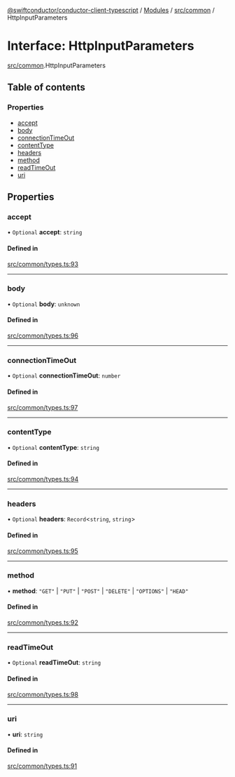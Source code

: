 [@swiftconductor/conductor-client-typescript](../README.md) / [Modules](../modules.md) / [src/common](../modules/src_common.md) / HttpInputParameters

# Interface: HttpInputParameters

[src/common](../modules/src_common.md).HttpInputParameters

## Table of contents

### Properties

- [accept](src_common.HttpInputParameters.md#accept)
- [body](src_common.HttpInputParameters.md#body)
- [connectionTimeOut](src_common.HttpInputParameters.md#connectiontimeout)
- [contentType](src_common.HttpInputParameters.md#contenttype)
- [headers](src_common.HttpInputParameters.md#headers)
- [method](src_common.HttpInputParameters.md#method)
- [readTimeOut](src_common.HttpInputParameters.md#readtimeout)
- [uri](src_common.HttpInputParameters.md#uri)

## Properties

### accept

• `Optional` **accept**: `string`

#### Defined in

[src/common/types.ts:93](https://github.com/swift-conductor/conductor-client-typescript/blob/9866b7c/src/common/types.ts#L93)

___

### body

• `Optional` **body**: `unknown`

#### Defined in

[src/common/types.ts:96](https://github.com/swift-conductor/conductor-client-typescript/blob/9866b7c/src/common/types.ts#L96)

___

### connectionTimeOut

• `Optional` **connectionTimeOut**: `number`

#### Defined in

[src/common/types.ts:97](https://github.com/swift-conductor/conductor-client-typescript/blob/9866b7c/src/common/types.ts#L97)

___

### contentType

• `Optional` **contentType**: `string`

#### Defined in

[src/common/types.ts:94](https://github.com/swift-conductor/conductor-client-typescript/blob/9866b7c/src/common/types.ts#L94)

___

### headers

• `Optional` **headers**: `Record`\<`string`, `string`\>

#### Defined in

[src/common/types.ts:95](https://github.com/swift-conductor/conductor-client-typescript/blob/9866b7c/src/common/types.ts#L95)

___

### method

• **method**: ``"GET"`` \| ``"PUT"`` \| ``"POST"`` \| ``"DELETE"`` \| ``"OPTIONS"`` \| ``"HEAD"``

#### Defined in

[src/common/types.ts:92](https://github.com/swift-conductor/conductor-client-typescript/blob/9866b7c/src/common/types.ts#L92)

___

### readTimeOut

• `Optional` **readTimeOut**: `string`

#### Defined in

[src/common/types.ts:98](https://github.com/swift-conductor/conductor-client-typescript/blob/9866b7c/src/common/types.ts#L98)

___

### uri

• **uri**: `string`

#### Defined in

[src/common/types.ts:91](https://github.com/swift-conductor/conductor-client-typescript/blob/9866b7c/src/common/types.ts#L91)
